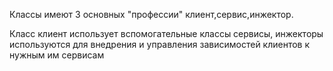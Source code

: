 Классы имеют 3 основных "профессии" клиент,сервис,инжектор.

Класс клиент использует вспомогательные классы сервисы, инжекторы используются для внедрения и управления зависимостей клиентов к нужным им сервисам
